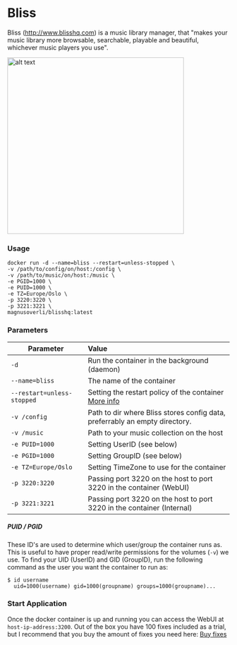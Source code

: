 # Bliss

Bliss (http://www.blisshq.com) is a music library manager, that "makes your music library more browsable, searchable, playable and beautiful, whichever music players you use".

<img src="https://www.blisshq.com/images/bliss-large-album-art-macbook.png" alt="alt text" width="400">

### Usage
```
docker run -d --name=bliss --restart=unless-stopped \
-v /path/to/config/on/host:/config \
-v /path/to/music/on/host:/music \
-e PGID=1000 \
-e PUID=1000 \
-e TZ=Europe/Oslo \
-p 3220:3220 \
-p 3221:3221 \
magnusoverli/blisshq:latest
```

### Parameters
| Parameter     | Value        |
| ------------- |:-------------|
| `-d`          | Run the container in the background (daemon) |
| `--name=bliss`| The name of the container   |
| `--restart=unless-stopped`| Setting the restart policy of the container [More info](https://docs.docker.com/config/containers/start-containers-automatically/#use-a-restart-policy "Restart Policies") |
| `-v /config`  | Path to dir where Bliss stores config data, preferrably an empty directory.|
| `-v /music`   | Path to your music collection on the host  |
| `-e PUID=1000`| Setting UserID (see below)      |
| `-e PGID=1000`| Setting GroupID (see below)     |
| `-e TZ=Europe/Oslo`| Setting TimeZone to use for the container |
| `-p 3220:3220`     | Passing port 3220 on the host to port 3220 in the container (WebUI) |
| `-p 3221:3221`     | Passing port 3220 on the host to port 3220 in the container (Internal) |

##### PUID / PGID
These ID's are used to determine which user/group the container runs as. This is useful to have proper read/write permissions for the volumes (`-v`) we use. To find your UID (UserID) and GID (GroupID), run the following command as the user you want the container to run as:
```shell
$ id username
  uid=1000(username) gid=1000(groupname) groups=1000(groupname)...
```

### Start Application
Once the docker container is up and running you can access the WebUI at `host-ip-address:3200`.
Out of the box you have 100 fixes included as a trial, but I recommend that you buy the amount of fixes you need here: [Buy fixes](https://www.blisshq.com/buy-fixes.html)
